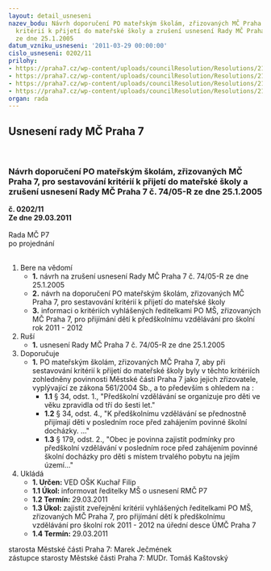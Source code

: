```yaml
---
layout: detail_usneseni
nazev_bodu: Návrh doporučení PO mateřským školám, zřizovaných MČ Praha 7, pro sestavování
  kritérií k přijetí do mateřské školy a zrušení usnesení Rady MČ Praha 7 č. 74/05-R
  ze dne 25.1.2005
datum_vzniku_usneseni: '2011-03-29 00:00:00'
cislo_usneseni: 0202/11
prilohy:
- https://praha7.cz/wp-content/uploads/councilResolution/Resolutions/21823/16-11-usnesenirmc2005012511252041.doc
- https://praha7.cz/wp-content/uploads/councilResolution/Resolutions/21823/16-11-krit%c3%a9ria_p%c5%99ij%c3%adm%c3%a1n%c3%ad.doc
- https://praha7.cz/wp-content/uploads/councilResolution/Resolutions/21823/16-11-doporuceni_ombudsmana_pro_krit%c3%a9ria_p%c5%99ijet%c3%ad_do_m%c5%a1.pdf
- https://praha7.cz/wp-content/uploads/councilResolution/Resolutions/21823/16-11-%c5%be%c3%a1dost_o_p%c5%99ijet%c3%ad_d%c3%adt%c4%9bte_2011.doc
organ: rada
---
```

<div id="ucUsn_pList" class="usn">
	<span><h2>Usnesení rady MČ Praha 7 </h2>
<br></span><div class="standBody">
<span><h3>Návrh doporučení PO mateřským školám, zřizovaných MČ Praha 7, pro sestavování kritérií k přijetí do mateřské školy a zrušení usnesení Rady MČ Praha 7 č. 74/05-R ze dne 25.1.2005</h3></span><div class="center">
		<strong>č. 0202/11</strong><br>
	</div>
<div class="center">
		<strong>Ze dne 29.03.2011</strong><br><br>
	</div>Rada MČ P7<br> po projednání<br><br><ol>
<li>Bere na vědomí<ul>
<li>
<strong>1.</strong> návrh na zrušení usnesení Rady MČ Praha 7 č. 74/05-R ze dne 25.1.2005</li>
<li>
<strong>2.</strong> návrh na doporučení PO mateřským školám, zřizovaných MČ Praha 7, pro sestavování kritérií k přijetí do mateřské školy </li>
<li>
<strong>3.</strong> informaci o kritériích vyhlášených ředitelkami PO MŠ, zřizovaných MČ Praha 7, pro přijímání dětí k předškolnímu vzdělávání pro školní rok 2011 - 2012 </li>
</ul>
</li>
<li>Ruší<ul><li>
<strong>1.</strong> usnesení Rady MČ Praha 7 č. 74/05-R ze dne 25.1.2005</li></ul>
</li>
<li>Doporučuje<ul><li>
<strong>1.</strong> PO mateřským školám, zřizovaných MČ Praha 7, aby při sestavování kritérií k přijetí do mateřské školy byly v těchto kritériích zohledněny povinnosti Městské části Praha 7 jako jejich zřizovatele, vyplývající ze zákona 561/2004 Sb., a to především s ohledem na :<ul>
<li>
<strong>1.1</strong> § 34, odst. 1., "Předškolní vzdělávání se organizuje pro děti ve věku zpravidla od tří do šesti let."</li>
<li>
<strong>1.2</strong> § 34, odst. 4., "K předškolnímu vzdělávání se přednostně přijímají děti v posledním roce před zahájením povinné školní docházky. …"</li>
<li>
<strong>1.3</strong> § 179, odst. 2., "Obec je povinna zajistit podmínky pro předškolní vzdělávání v posledním roce před zahájením povinné školní docházky pro děti s místem trvalého pobytu na jejím území…" </li>
</ul>
</li></ul>
</li>
<li>Ukládá<ul>
<li>
<strong>1. Určen: </strong>VED OŠK Kuchař Filip</li>
<li>
<strong>1.1 Úkol: </strong>informovat ředitelky MŠ o usnesení RMČ P7</li>
<li>
<strong>1.2 Termín: </strong>29.03.2011</li>
<li>
<strong>1.3 Úkol: </strong>zajistit zveřejnění kritérií vyhlášených ředitelkami PO MŠ, zřizovaných MČ Praha 7, pro přijímání dětí k předškolnímu vzdělávání pro školní rok 2011 - 2012 na úřední desce ÚMČ Praha 7</li>
<li>
<strong>1.4 Termín: </strong>29.03.2011</li>
</ul>
</li>
</ol>starosta Městské části Praha 7: Marek Ječmének<br>zástupce starosty Městské části Praha 7: MUDr. Tomáš Kaštovský 
</div>
</div>
